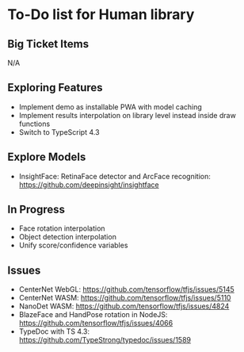 # To-Do list for Human library

## Big Ticket Items

N/A

## Exploring Features

- Implement demo as installable PWA with model caching
- Implement results interpolation on library level instead inside draw functions
- Switch to TypeScript 4.3

## Explore Models

- InsightFace: RetinaFace detector and ArcFace recognition: <https://github.com/deepinsight/insightface>  

## In Progress

- Face rotation interpolation
- Object detection interpolation
- Unify score/confidence variables

## Issues

- CenterNet WebGL: <https://github.com/tensorflow/tfjs/issues/5145>
- CenterNet WASM: <https://github.com/tensorflow/tfjs/issues/5110>
- NanoDet WASM: <https://github.com/tensorflow/tfjs/issues/4824>
- BlazeFace and HandPose rotation in NodeJS: <https://github.com/tensorflow/tfjs/issues/4066>
- TypeDoc with TS 4.3: <https://github.com/TypeStrong/typedoc/issues/1589>
